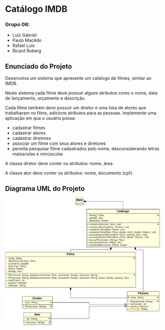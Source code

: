 # Catálogo IMDB

### Grupo 06:
* Luiz Gabriel
* Paulo Macêdo
* Rafael Luís
* Ricard Roberg

## Enunciado do Projeto

Desenvolva um sistema que apresente um catálogo de filmes, similar ao IMDB.

Neste sistema cada filme deve possuir alguns atributos como o nome, data de lançamento, orçamento e descrição.

Cada filme também deve possuir um diretor e uma lista de atores que trabalharam no filme, adicione atributos para as pessoas. Implemente uma aplicação em que o usuário possa:

* cadastrar filmes
* cadastrar atores
* cadastrar diretores
* associar um filme com seus atores e diretores
* permita pesquisar filme cadastrados pelo nome, desconsiderando letras maiúsculas e minúsculas

A classe diretor deve conter os atributos:  nome, área.

A classe ator deve conter os atributos: nome, documento (cpf).

## Diagrama UML do Projeto

![UML Diagram](catalogo-imdbUML.png)
